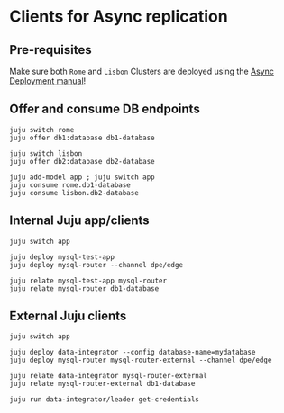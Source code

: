 # Clients for Async replication

## Pre-requisites
Make sure both `Rome` and `Lisbon` Clusters are deployed using the [Async Deployment manual](/t/14169)!

## Offer and consume DB endpoints
```shell
juju switch rome
juju offer db1:database db1-database

juju switch lisbon
juju offer db2:database db2-database

juju add-model app ; juju switch app
juju consume rome.db1-database
juju consume lisbon.db2-database
```

## Internal Juju app/clients
```shell
juju switch app

juju deploy mysql-test-app
juju deploy mysql-router --channel dpe/edge

juju relate mysql-test-app mysql-router
juju relate mysql-router db1-database
```

## External Juju clients
```shell
juju switch app

juju deploy data-integrator --config database-name=mydatabase
juju deploy mysql-router mysql-router-external --channel dpe/edge

juju relate data-integrator mysql-router-external
juju relate mysql-router-external db1-database

juju run data-integrator/leader get-credentials
```